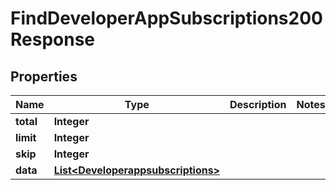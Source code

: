 

# FindDeveloperAppSubscriptions200Response


## Properties

| Name | Type | Description | Notes |
|------------ | ------------- | ------------- | -------------|
|**total** | **Integer** |  |  |
|**limit** | **Integer** |  |  |
|**skip** | **Integer** |  |  |
|**data** | [**List&lt;Developerappsubscriptions&gt;**](Developerappsubscriptions.md) |  |  |



